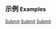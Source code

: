 ## 示例 <small>Examples</small>

<div class="bs-example">
    <div class="content">
        <a href="javascript:;" bx-name="components/errortips" bx-options="{duration:2000,width:200}" mx-click="confirm" class="btn btn-primary">Submit</a>
        <a href="javascript:;" bx-name="components/errortips" bx-options="{duration:2000,width:200}" mx-click="confirm" class="btn btn-primary">Submit</a>
        <a href="javascript:;" bx-name="components/errortips" bx-options="{duration:2000,width:200}" mx-click="confirm" class="btn btn-primary">Submit</a>
    </div>
</div>

<script type="text/javascript">
    require(['brix/loader', 'brix/event'], function(Loader, EventManager) {
        var manager = new EventManager('mx-')
        var owner = {
            confirm: function(event){
                var instance = Loader.query(event.currentTarget)[0]
                instance.showTips(Math.random())
            }
        }
        manager.delegate($('.bs-example'), owner)
    })
</script>

